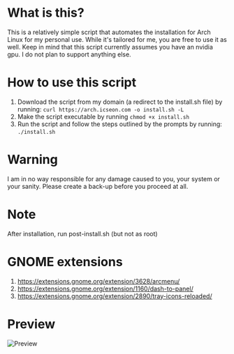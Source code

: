 # What is this?
This is a relatively simple script that automates the installation for Arch Linux for my personal use. While it's tailored for me, you are free to use it as well. Keep in mind that this script currently assumes you have an nvidia gpu. I do not plan to support anything else.

# How to use this script
1. Download the script from my domain (a redirect to the install.sh file) by running: `curl https://arch.icseon.com -o install.sh -L`
2. Make the script executable by running `chmod +x install.sh`
3. Run the script and follow the steps outlined by the prompts by running: `./install.sh`

# Warning
I am in no way responsible for any damage caused to you, your system or your sanity. Please create a back-up before you proceed at all.

# Note
After installation, run post-install.sh (but not as root)

# GNOME extensions
1. https://extensions.gnome.org/extension/3628/arcmenu/
2. https://extensions.gnome.org/extension/1160/dash-to-panel/
3. https://extensions.gnome.org/extension/2890/tray-icons-reloaded/

# Preview
![Preview](https://raw.githubusercontent.com/Icseon/ArchInstall/main/Pasted_image.png)
